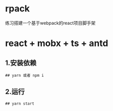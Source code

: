 <!--
 * @Author: jinzi.yuan
 * @description: 介绍文件
 * @Date: 2020-10-20 15:49:10
 * @LastEditors: jinzi.yuan
 * @LastEditTime: 2020-11-02 17:47:11
 * @FilePath: \rpack\README.md
-->

# rpack
练习搭建一个基于webpack的react项目脚手架


# react + mobx + ts + antd 

## 1.安装依赖 
    ## yarn 或者 npm i

## 2.运行
    ## yarn start 



